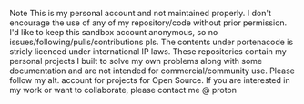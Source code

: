 Note
This is my personal account and not maintained properly.
I don't encourage the use of any of my repository/code without prior permission.
I'd like to keep this sandbox account anonymous, so no issues/following/pulls/contributions pls.
The contents under portenacode is stricly licenced under international IP laws.
These repositories contain my personal projects I built to solve my own problems along with some documentation and are not intended for commercial/community use. Please follow my alt. account for projects for Open Source.
If you are interested in my work or want to collaborate, please contact me @ proton

<div id="f6s-jobs-2cc4a1"></div>
<script type="text/javascript">
  var F6S_v1 = F6S_v1 || {};
  F6S_v1.params = F6S_v1.params || [];
  F6S_v1.params.push({ 
    type: 'widget', 
    widgetType: 'organization-jobs', 
    profileId: 'portena', 
    containerId: 'f6s-jobs-2cc4a1' 
  });
</script
